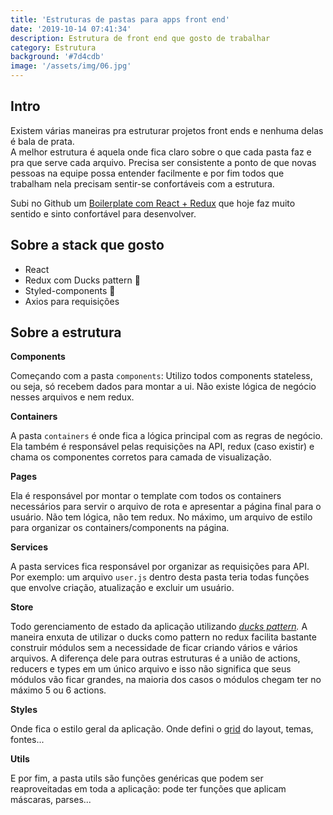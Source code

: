 ```yaml
---
title: 'Estruturas de pastas para apps front end'
date: '2019-10-14 07:41:34'
description: Estrutura de front end que gosto de trabalhar
category: Estrutura
background: '#7d4cdb'
image: '/assets/img/06.jpg'
---
```


## Intro

Existem várias maneiras pra estruturar projetos front ends e nenhuma delas é bala de prata.\
A melhor estrutura é aquela onde fica claro sobre o que cada pasta faz e pra que serve cada arquivo. Precisa ser consistente a ponto de que novas pessoas na equipe possa entender facilmente e por fim todos que trabalham nela precisam sentir-se confortáveis com a estrutura.

Subi no Github um [Boilerplate com React + Redux](https://github.com/emunhoz/react_boilerplate) que hoje faz muito sentido e sinto confortável para desenvolver.

## Sobre a stack que gosto

* React
* Redux com Ducks pattern 🦆
* Styled-components 💅
* Axios para requisições



## Sobre a estrutura

**Components**

Começando com a pasta `components`: Utilizo todos components stateless, ou seja, só recebem dados para montar a ui. Não existe lógica de negócio nesses arquivos e nem redux.



**Containers**

A pasta `containers` é onde fica a lógica principal com as regras de negócio. Ela também é responsável pelas requisições na API, redux (caso existir) e chama os componentes corretos para camada de visualização.

**Pages**

Ela é responsável por montar o template com todos os containers necessários para servir o arquivo de rota e apresentar a página final para o usuário. Não tem lógica, não tem redux. No máximo, um arquivo de estilo para organizar os containers/components na página.

**Services**

A pasta services fica responsável por organizar as requisições para API. Por exemplo: um arquivo `user.js` dentro desta pasta teria todas funções que envolve criação, atualização e excluir um usuário.

**Store**

Todo gerenciamento de estado da aplicação utilizando [_ducks pattern_](https://github.com/erikras/ducks-modular-redux)_._ A maneira enxuta de utilizar o ducks como pattern no redux facilita bastante construir módulos sem a necessidade de ficar criando vários e vários arquivos. A diferença dele para outras estruturas é a união de actions, reducers e types em um único arquivo e isso não significa que seus módulos vão ficar grandes, na maioria dos casos o módulos chegam ter no máximo 5 ou 6 actions.

**Styles**

Onde fica o estilo geral da aplicação. Onde defini o [grid](https://edermunhozsantos.netlify.com/css-grid/) do layout, temas, fontes...

**Utils**

E por fim, a pasta utils são funções genéricas que podem ser reaproveitadas em toda a aplicação: pode ter funções que aplicam máscaras, parses...
